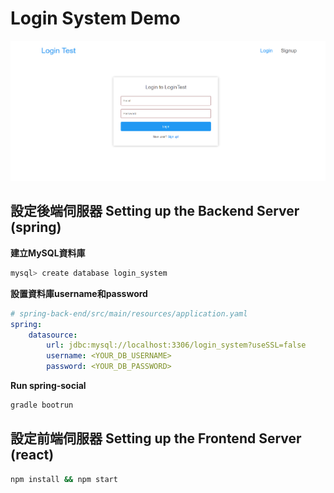 # Login System Demo

![Screenshot](DemoScreenshot.png)

## 設定後端伺服器 Setting up the Backend Server (spring)

**建立MySQL資料庫**

```bash
mysql> create database login_system
```

**設置資料庫username和password**

```yaml
# spring-back-end/src/main/resources/application.yaml
spring:
    datasource:
        url: jdbc:mysql://localhost:3306/login_system?useSSL=false
        username: <YOUR_DB_USERNAME>
        password: <YOUR_DB_PASSWORD>
```

**Run spring-social**
```bash
gradle bootrun
```

## 設定前端伺服器 Setting up the Frontend Server (react)

```bash
npm install && npm start
```